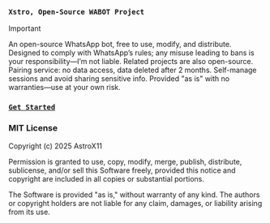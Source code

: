 ### `Xstro, Open-Source WABOT Project`

> [!IMPORTANT]  
> An open-source WhatsApp bot, free to use, modify, and distribute. Designed to comply with WhatsApp’s rules; any misuse leading to bans is your responsibility—I’m not liable. Related projects are also open-source. Pairing service: no data access, data deleted after 2 months. Self-manage sessions and avoid sharing sensitive info. Provided "as is" with no warranties—use at your own risk.

### [`Get Started`](https://xstro-web.vercel.app/)

### MIT License

Copyright (c) 2025 AstroX11

Permission is granted to use, copy, modify, merge, publish, distribute, sublicense, and/or sell this Software freely, provided this notice and copyright are included in all copies or substantial portions.

The Software is provided "as is," without warranty of any kind. The authors or copyright holders are not liable for any claim, damages, or liability arising from its use.